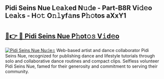 ## Pidi Seins Nue L𝚎a𝚔ed N𝚞𝚍e - Part-B8R Vi𝚍𝚎o L𝚎a𝚔s - H𝚘𝚝 O𝚗𝚕yf𝚊ns P𝚑𝚘tos aXxY1

# <h2><a href="http://kf13kcl.oniu.top/?m=Pidi+Seins+Nue">🔗👉 🔴 Pidi Seins Nue P𝚑ot𝚘𝚜 V𝚒d𝚎o</a></h2>

[![Pidi Seins Nue Nu𝚍e𝚜](https://i.imgur.com/0qMVB7G.gif)](http://kf13kcl.oniu.top/?m=Pidi+Seins+Nue)
Web-based artist and dance collaborator Pidi Seins Nue, recognized for publishing dance and lifestyle tutorials through solo and collaborative dance routines and compact clips. Selfless volunteer Pidi Seins Nue, famed for their generosity and commitment to serving their community.  

